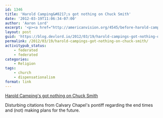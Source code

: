 ```yaml
---
id: 1346
title: 'Harold Camping&#8217;s got nothing on Chuck Smith'
date: '2012-03-19T11:06:34-07:00'
author: 'Aaron Lord'
excerpt: '<p><a href="http://americanvision.org/4545/before-harold-camping-there-was-chuck-smith/" title="Harold Camping''s got nothing on Chuck Smith">Harold Camping''s got nothing on Chuck Smith</a></p><p>Disturbing citations from Calvary Chapel''s pontiff regarding the end times and "making plans" for the future.</p>'
layout: post
guid: 'https://blog.devlord.io/2012/03/19/harold-campings-got-nothing-on-chuck-smith/'
permalink: /2012/03/19/harold-campings-got-nothing-on-chuck-smith/
activitypub_status:
    - federated
    - federated
categories:
    - Religion
tags:
    - church
    - dispensationalism
format: link
---
```


<p><a href="http://americanvision.org/4545/before-harold-camping-there-was-chuck-smith/" title="Harold Camping's got nothing on Chuck Smith">Harold Camping's got nothing on Chuck Smith</a></p><p>Disturbing citations from Calvary Chapel's pontiff regarding the end times and (not) making plans for the future.</p>